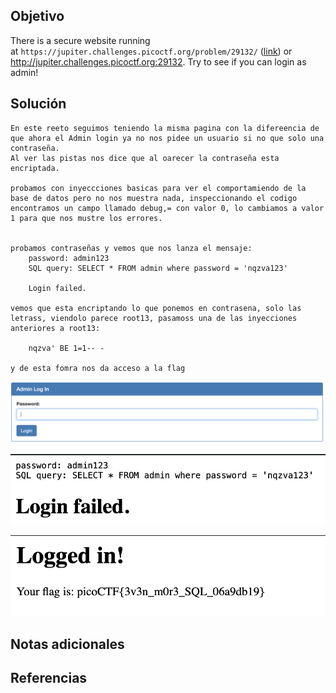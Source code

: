 ## Objetivo
There is a secure website running at `https://jupiter.challenges.picoctf.org/problem/29132/` ([link](https://jupiter.challenges.picoctf.org/problem/29132/)) or http://jupiter.challenges.picoctf.org:29132. Try to see if you can login as admin!
## Solución

```
En este reeto seguimos teniendo la misma pagina con la difereencia de que ahora el Admin login ya no nos pidee un usuario si no que solo una contraseña.
Al ver las pistas nos dice que al oarecer la contraseña esta encriptada.

probamos con inyeccciones basicas para ver el comportamiendo de la base de datos pero no nos muestra nada, inspeccionando el codigo encontramos un campo llamado debug,= con valor 0, lo cambiamos a valor 1 para que nos mustre los errores.


probamos contraseñas y vemos que nos lanza el mensaje:
	password: admin123
	SQL query: SELECT * FROM admin where password = 'nqzva123'
	
	Login failed.

vemos que esta encriptando lo que ponemos en contrasena, solo las letrass, viendolo parece root13, pasamoss una de las inyecciones anteriores a root13:

	nqzva' BE 1=1-- -

y de esta fomra nos da acceso a la flag
```


![Irish3PicoCTF.png](/imagenes/Irish3PicoCTF.png)

![Irish3PicoCTF(2).png](/imagenes/Irish3PicoCTF(2).png)

![Irish3PicoCTF(3).png](/imagenes/Irish3PicoCTF(3).png)
## Notas adicionales
## Referencias
